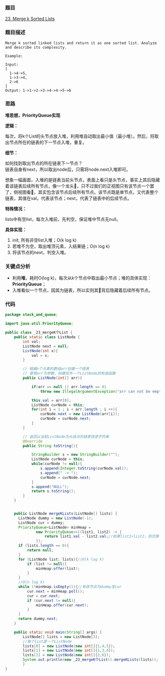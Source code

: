### 题目
[23. Merge k Sorted Lists](https://leetcode.com/problems/merge-k-sorted-lists/)

### 题目描述
```
Merge k sorted linked lists and return it as one sorted list. Analyze and describe its complexity.

Example:

Input:
[
  1->4->5,
  1->3->4,
  2->6
]
Output: 1->1->2->3->4->4->5->6
```

### 思路
**堆思想，PriorityQueue实现**

**逻辑：**

每次，将k个List的头节点放入堆，利用堆自动取出最小值（最小堆）。然后，将取出节点所在的链表的下一节点入堆，重复。

**细节：**

如何找到取出节点的所在链表下一节点？  
链表自身有next，所以取出node后，只需将node.next入堆即可。

想象一幅画面，入堆的是链表当前头节点，表面上看只是头节点，事实上其后隐藏着该链表后续所有节点，像一个龙头🐲，只不过我们的正视图只有该节点一个罢了，侧视图看🐉，其实包含该节点后续所有节点。该节点既是单节点，又代表整个链表，其值在val，代表该节点；next，代表了链表中的后续节点。

**特殊情况：**

lists中有空list，每次入堆前，先判空，保证堆中节点无null。

**具体实现：**

1. init, 所有非空list入堆；O(k log k)
2. 若堆不为空，取出堆顶元素，入结果链；O(n log k)
3. 将该节点的next，判空入堆。

### 关键点分析
* 利用**堆**，耗时O(log k)，每次从k个节点中取出最小节点；堆的具体实现： **PriorityQueue**；
* 入堆看似一个节点，因其为链表，所以实则其🐲背后隐藏着后续所有节点。

### 代码
```java
package stack_and_queue;

import java.util.PriorityQueue;

public class _23_mergeK个List {
    public static class ListNode {
        int val;
        ListNode next = null;
        ListNode(int x){
            val = x;
        }

        // 根据n个元素的数组arr创建一个链表
        // 使用arr为参数，创建另外一个ListNode的构造函数
        public ListNode(int[] arr){

            if(arr == null || arr.length == 0)
                throw new IllegalArgumentException("arr can not be empty");

            this.val = arr[0];
            ListNode curNode = this;
            for(int i = 1 ; i < arr.length ; i ++){
                curNode.next = new ListNode(arr[i]);
                curNode = curNode.next;
            }
        }

        // 返回以当前ListNode为头结点的链表信息字符串
        @Override
        public String toString(){

            StringBuilder s = new StringBuilder("");
            ListNode curNode = this;
            while(curNode != null){
                s.append(Integer.toString(curNode.val));
                s.append(" -> ");
                curNode = curNode.next;
            }
            s.append("NULL");
            return s.toString();
        }
    }


    public ListNode mergeKLists(ListNode[] lists) {
      ListNode dummy = new ListNode(-1);
      ListNode cur = dummy;
      PriorityQueue<ListNode> minHeap =
              new PriorityQueue<>((list1, list2) -> {
                  return list1.val - list2.val;//如果list1>list2，则交换
              });
      if (lists.length == 0){
          return null;
      }
      for (ListNode list: lists){//O(k log k)
          if (list != null){
              minHeap.offer(list);
          }
      }
      //O(n log k)
      while (!minHeap.isEmpty()){//有效节点为dummy至cur
          cur.next = minHeap.poll();
          cur = cur.next;
          if (cur.next != null){
              minHeap.offer(cur.next);
          }
      }
      return dummy.next;
    }

    public static void main(String[] args) {
        ListNode[] lists = new ListNode[3];
        //每个list是一个ListNode
        lists[0] = new ListNode(new int[]{1,4,5});
        lists[1] = new ListNode(new int[]{1,3,4});
        lists[2] = new ListNode(new int[]{2,6});
        System.out.println(new _23_mergeK个List().mergeKLists(lists));
        }
}
```


